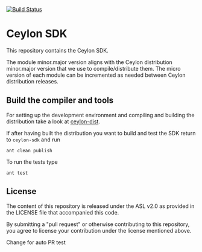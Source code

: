 [![Build Status](https://ci-ceylon.rhcloud.com/buildStatus/icon?job=ceylon-sdk)](https://ci-ceylon.rhcloud.com/job/ceylon-sdk/)

# Ceylon SDK

This repository contains the Ceylon SDK.

The module minor.major version aligns with the Ceylon distribution minor.major
version that we use to compile/distribute them. The micro version of each module
can be incremented as needed between Ceylon distribution releases.

Build the compiler and tools
----------------------------

For setting up the development environment and compiling and building the distribution
take a look at [ceylon-dist](https://github.com/ceylon/ceylon-dist#ceylon-distribution).

If after having built the distribution you want to build and test the SDK
return to `ceylon-sdk` and run 

    ant clean publish
    
To run the tests type

    ant test

## License

The content of this repository is released under the ASL v2.0
as provided in the LICENSE file that accompanied this code.

By submitting a "pull request" or otherwise contributing to this repository, you
agree to license your contribution under the license mentioned above.

Change for auto PR test
